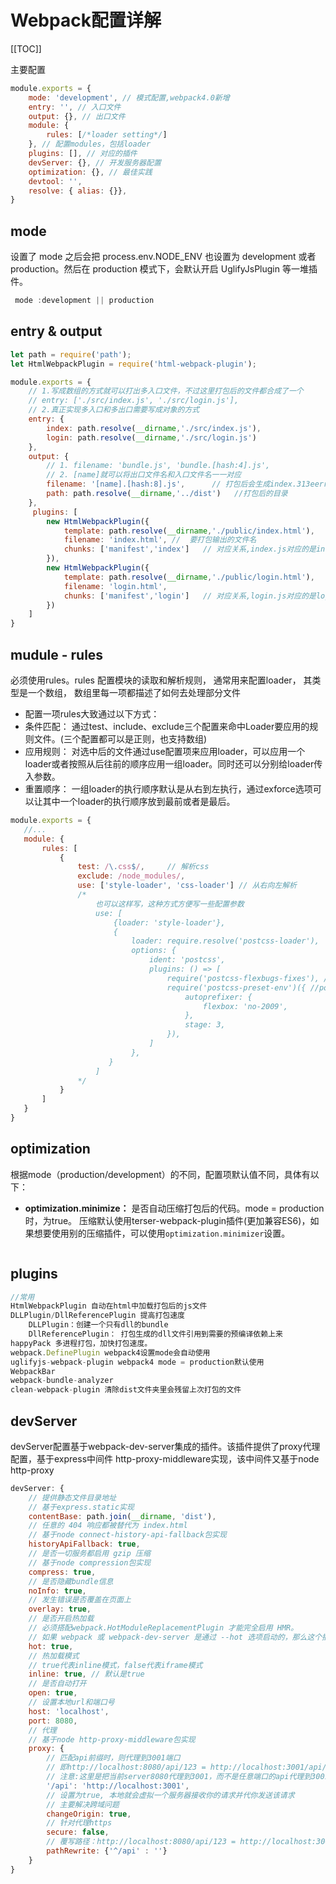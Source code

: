 # Webpack配置详解

[[TOC]]


主要配置
```js
module.exports = {
    mode: 'development', // 模式配置,webpack4.0新增
    entry: '', // 入口文件
    output: {}, // 出口文件
    module: {
        rules: [/*loader setting*/]
    }, // 配置modules，包括loader
    plugins: [], // 对应的插件
    devServer: {}, // 开发服务器配置
    optimization: {}, // 最佳实践
    devtool: '',
    resolve: { alias: {}},
}
```

## mode

设置了 mode 之后会把 process.env.NODE_ENV 也设置为 development 或者 production。然后在 production 模式下，会默认开启 UglifyJsPlugin 等一堆插件。
```js
 mode :development || production
```

## entry & output
```js
let path = require('path');
let HtmlWebpackPlugin = require('html-webpack-plugin');

module.exports = {
    // 1.写成数组的方式就可以打出多入口文件，不过这里打包后的文件都合成了一个
    // entry: ['./src/index.js', './src/login.js'],
    // 2.真正实现多入口和多出口需要写成对象的方式
    entry: {
        index: path.resolve(__dirname,'./src/index.js'),
        login: path.resolve(__dirname,'./src/login.js')
    },
    output: {
        // 1. filename: 'bundle.js', 'bundle.[hash:4].js',   
        // 2. [name]就可以将出口文件名和入口文件名一一对应
        filename: '[name].[hash:8].js',      // 打包后会生成index.313eerrd.js和login.dsfcersx.js文件
        path: path.resolve(__dirname,'../dist')   //打包后的目录
    },
     plugins: [
        new HtmlWebpackPlugin({
            template: path.resolve(__dirname,'./public/index.html'),   // 用哪个html作为模板 , react一般在在src目录下public里创建一个index.html页面当做模板来用
            filename: 'index.html', //  要打包输出的文件名
            chunks: ['manifest','index']   // 对应关系,index.js对应的是index.html
        }),
        new HtmlWebpackPlugin({
            template: path.resolve(__dirname,'./public/login.html'),
            filename: 'login.html', 
            chunks: ['manifest','login']   // 对应关系,login.js对应的是login.html
        })
    ]
}

```

## mudule - rules 
必须使用rules。rules 配置模块的读取和解析规则， 通常用来配置loader， 其类型是一个数组， 数组里每一项都描述了如何去处理部分文件

+  配置一项rules大致通过以下方式：
+    条件匹配： 通过test、include、exclude三个配置来命中Loader要应用的规则文件。(三个配置都可以是正则，也支持数组)
+    应用规则： 对选中后的文件通过use配置项来应用loader，可以应用一个loader或者按照从后往前的顺序应用一组loader。同时还可以分别给loader传入参数。
+    重置顺序： 一组loader的执行顺序默认是从右到左执行，通过exforce选项可以让其中一个loader的执行顺序放到最前或者是最后。
```js
module.exports = {
   //...
   module: {
       rules: [
           {
               test: /\.css$/,     // 解析css
               exclude: /node_modules/,
               use: ['style-loader', 'css-loader'] // 从右向左解析
               /* 
                   也可以这样写，这种方式方便写一些配置参数
                   use: [
                       {loader: 'style-loader'},
                       {
                           loader: require.resolve('postcss-loader'),   //这里是加上浏览器的前缀
                           options: {
                               ident: 'postcss',
                               plugins: () => [
                                   require('postcss-flexbugs-fixes'), //修复Flexbugs
                                   require('postcss-preset-env')({ //postcss-preset-env包括autoprefixer
                                       autoprefixer: {
                                           flexbox: 'no-2009',
                                       },
                                       stage: 3,
                                   }),
                               ]
                           },
                      }
                   ]
               */
           }
       ]
   }
}
```

## optimization
根据mode（production/development）的不同，配置项默认值不同，具体有以下：

+ **optimization.minimize：** 是否自动压缩打包后的代码。mode = production时，为true。 压缩默认使用terser-webpack-plugin插件(更加兼容ES6)，如果想要使用别的压缩插件，可以使用```optimization.minimizer```设置。


```js
```

## plugins
```js
//常用
HtmlWebpackPlugin 自动在html中加载打包后的js文件
DLLPlugin/DllReferencePlugin 提高打包速度
    DLLPlugin：创建一个只有dll的bundle
    DllReferencePlugin： 打包生成的dll文件引用到需要的预编译依赖上来
happyPack 多进程打包，加快打包速度。
webpack.DefinePlugin webpack4设置mode会自动使用
uglifyjs-webpack-plugin webpack4 mode = production默认使用
WebpackBar
webpack-bundle-analyzer
clean-webpack-plugin 清除dist文件夹里会残留上次打包的文件

```

## devServer
devServer配置基于webpack-dev-server集成的插件。该插件提供了proxy代理配置，基于express中间件 http-proxy-middleware实现，该中间件又基于node http-proxy
```js
devServer: {
    // 提供静态文件目录地址
    // 基于express.static实现
    contentBase: path.join(__dirname, 'dist'),
    // 任意的 404 响应都被替代为 index.html
    // 基于node connect-history-api-fallback包实现
    historyApiFallback: true,
    // 是否一切服务都启用 gzip 压缩
    // 基于node compression包实现
    compress: true,
    // 是否隐藏bundle信息
    noInfo: true,
    // 发生错误是否覆盖在页面上
    overlay: true,
    // 是否开启热加载
    // 必须搭配webpack.HotModuleReplacementPlugin 才能完全启用 HMR。
    // 如果 webpack 或 webpack-dev-server 是通过 --hot 选项启动的，那么这个插件会被自动添加
    hot: true,
    // 热加载模式
    // true代表inline模式，false代表iframe模式
    inline: true, // 默认是true
    // 是否自动打开
    open: true,
    // 设置本地url和端口号
    host: 'localhost',
    port: 8080,
    // 代理
    // 基于node http-proxy-middleware包实现
    proxy: {
        // 匹配api前缀时，则代理到3001端口
        // 即http://localhost:8080/api/123 = http://localhost:3001/api/123
        // 注意:这里是把当前server8080代理到3001，而不是任意端口的api代理到3001
        '/api': 'http://localhost:3001',
        // 设置为true, 本地就会虚拟一个服务器接收你的请求并代你发送该请求
        // 主要解决跨域问题
        changeOrigin: true,
        // 针对代理https
        secure: false,
        // 覆写路径：http://localhost:8080/api/123 = http://localhost:3001/123
        pathRewrite: {'^/api' : ''}
    }
}
```